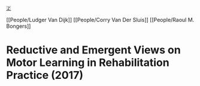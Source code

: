 [🇿](zotero://select/library/items/T9HM4GSI)

[[People/Ludger Van Dijk]] [[People/Corry Van Der Sluis]] [[People/Raoul M. Bongers]] 
# Reductive and Emergent Views on Motor Learning in Rehabilitation Practice (2017)

